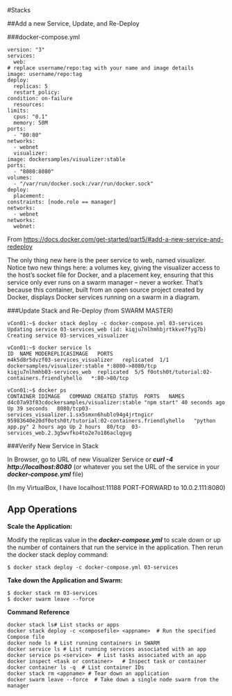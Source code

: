 #Stacks

##Add a new Service, Update, and Re-Deploy

###docker-compose.yml

    version: "3"
    services:
      web:
    # replace username/repo:tag with your name and image details
    image: username/repo:tag
    deploy:
      replicas: 5
      restart_policy:
    condition: on-failure
      resources:
    limits:
      cpus: "0.1"
      memory: 50M
    ports:
      - "80:80"
    networks:
      - webnet
      visualizer:
    image: dockersamples/visualizer:stable
    ports:
      - "8080:8080"
    volumes:
      - "/var/run/docker.sock:/var/run/docker.sock"
    deploy:
      placement:
    constraints: [node.role == manager]
    networks:
      - webnet
    networks:
      webnet:

From <https://docs.docker.com/get-started/part5/#add-a-new-service-and-redeploy> 

The only thing new here is the peer service to web, named visualizer. Notice two new things here: a volumes key, giving the visualizer access to the host’s socket file for Docker, and a placement key, ensuring that this service only ever runs on a swarm manager – never a worker. That’s because this container, built from an open source project created by Docker, displays Docker services running on a swarm in a diagram.

###Update Stack and Re-Deploy (from SWARM MASTER)

    vCon01:~$ docker stack deploy -c docker-compose.yml 03-services
    Updating service 03-services_web (id: kiqju7nlhmhbjrtkkve7fyg7b)
    Creating service 03-services_visualizer
    
    vCon01:~$ docker service ls
    ID  NAME MODEREPLICASIMAGE   PORTS
    m4k5d8r5dvzf03-services_visualizer   replicated  1/1 dockersamples/visualizer:stable *:8080->8080/tcp
    kiqju7nlhmhb03-services_web  replicated  5/5 f0otsh0t/tutorial:02-containers.friendlyhello   *:80->80/tcp
    
    vCon01:~$ docker ps
    CONTAINER IDIMAGE   COMMAND CREATED STATUS  PORTS   NAMES
    d4c07a93f83cdockersamples/visualizer:stable "npm start" 40 seconds ago  Up 39 seconds   8080/tcp03-services_visualizer.1.sx5smxn6hublo94g4jrtngicr
    95983640e20df0otsh0t/tutorial:02-containers.friendlyhello   "python app.py" 2 hours ago Up 2 hours  80/tcp  03-services_web.2.3g5wvfko4to2e7o186aclqgvg

###Verify New Service in Stack

In Browser, go to URL of new Visualizer Service or ***curl -4 http://localhost:8080*** (or whatever you set the URL of the service in your ***docker-compose.yml*** file)

(In my VirtualBox, I have localhost:11188 PORT-FORWARD to 10.0.2.111:8080)


## App Operations ##

**Scale the Application:**

Modify the replicas value in the ***docker-compose.yml*** to scale down or up the number of containers that run the service in the application.  Then rerun the docker stack deploy command:

    $ docker stack deploy -c docker-compose.yml 03-services


**Take down the Application and Swarm:**

    $ docker stack rm 03-services
    $ docker swarm leave --force



**Command Reference**

    docker stack ls# List stacks or apps
    docker stack deploy -c <composefile> <appname>  # Run the specified Compose file
    docker node ls # List running containers in SWARM
    docker service ls # List running services associated with an app
    docker service ps <service>  # List tasks associated with an app
    docker inspect <task or container>   # Inspect task or container
    docker container ls -q  # List container IDs
    docker stack rm <appname> # Tear down an application
    docker swarm leave --force  # Take down a single node swarm from the manager

